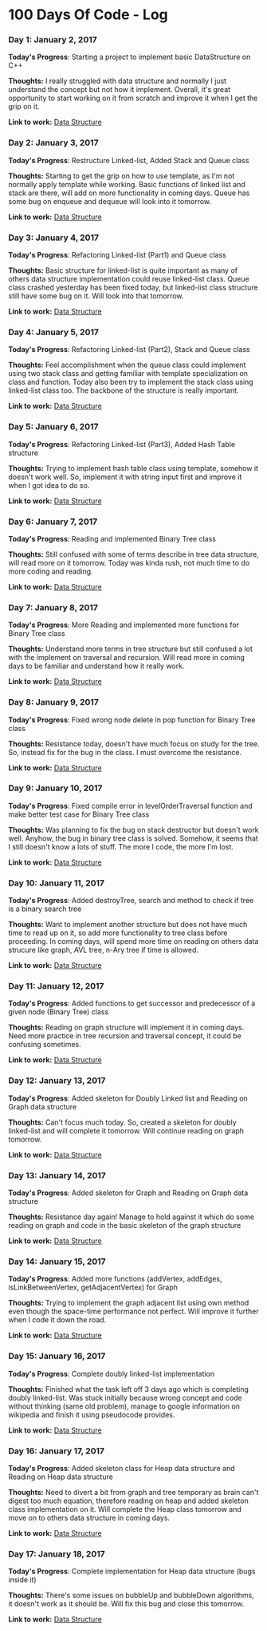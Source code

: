 # 100 Days Of Code - Log

### Day 1: January 2, 2017

**Today's Progress**: Starting a project to implement basic DataStructure on C++

**Thoughts:** I really struggled with data structure and normally I just understand the concept but not how it implement. Overall, it's great opportunity to start working on it from scratch and improve it when I get the grip on it.

**Link to work:** [Data Structure](https://github.com/seancyw/DataStructure)

### Day 2: January 3, 2017

**Today's Progress**: Restructure Linked-list, Added Stack and Queue class

**Thoughts:** Starting to get the grip on how to use template, as I'm not normally apply template while working. Basic functions of linked list and stack are there, will add on more functionality in coming days. Queue has some bug on enqueue and dequeue will look into it tomorrow.

**Link to work:** [Data Structure](https://github.com/seancyw/DataStructure/commit/798dd310db3bd6d59dba9b0f9ab37e78ab8f5570)


### Day 3: January 4, 2017

**Today's Progress**: Refactoring Linked-list (Part1) and Queue class

**Thoughts:** Basic structure for linked-list is quite important as many of others data structure implementation could reuse linked-list class. Queue class crashed yesterday has been fixed today, but linked-list class structure still have some bug on it. Will look into that tomorrow.

**Link to work:** [Data Structure](https://github.com/seancyw/DataStructure/commit/904439e723c8f662bb97495b582de41990660637)

### Day 4: January 5, 2017

**Today's Progress**: Refactoring Linked-list (Part2), Stack and Queue class

**Thoughts:** Feel accomplishment when the queue class could implement using two stack class and getting familiar with template specialization on class and function. Today also been try to implement the stack class using linked-list class too. The backbone of the structure is really important.

**Link to work:** [Data Structure](https://github.com/seancyw/DataStructure/commit/57f0f42ead287eb9bc33d3faa267dccdd1becd90)

### Day 5: January 6, 2017

**Today's Progress**: Refactoring Linked-list (Part3), Added Hash Table structure

**Thoughts:** Trying to implement hash table class using template, somehow it doesn't work well. So, implement it with string input first and improve it when I got idea to do so.

**Link to work:** [Data Structure](https://github.com/seancyw/DataStructure/commit/33f83e0c972a6a70fe758fad40a9b6a1ab3876c8)

### Day 6: January 7, 2017

**Today's Progress**: Reading and implemented Binary Tree class

**Thoughts:** Still confused with some of terms describe in tree data structure, will read more on it tomorrow. Today was kinda rush, not much time to do more coding and reading.

**Link to work:** [Data Structure](https://github.com/seancyw/DataStructure/commit/e2c40196dca67100223da31a0a0eae18b0819ec4)

### Day 7: January 8, 2017

**Today's Progress**: More Reading and implemented more functions for Binary Tree class

**Thoughts:** Understand more terms in tree structure but still confused a lot with the implement on traversal and recursion. Will read more in coming days to be familiar and understand how it really work.

**Link to work:** [Data Structure](https://github.com/seancyw/DataStructure/commit/1434584ffcda78d2c2ba894ada0d2ddaa856bf20)

### Day 8: January 9, 2017

**Today's Progress**: Fixed wrong node delete in pop function for Binary Tree class

**Thoughts:** Resistance today, doesn't have much focus on study for the tree. So, instead fix for the bug in the class. I must overcome the resistance.

**Link to work:** [Data Structure](https://github.com/seancyw/DataStructure/commit/3484611b4d0b51dee572c3533a6217f779d2b240)

### Day 9: January 10, 2017

**Today's Progress**: Fixed compile error in levelOrderTraversal function and make better test case for Binary Tree class 

**Thoughts:** Was planning to fix the bug on stack destructor but doesn't work well. Anyhow, the bug in binary tree class is solved. Somehow, it seems that I still doesn't know a lots of stuff. The more I code, the more I'm lost.

**Link to work:** [Data Structure](https://github.com/seancyw/DataStructure/commit/fc61f8c27ddbaf8a1cffcac0b1ef13e264564ff4)

### Day 10: January 11, 2017

**Today's Progress**: Added destroyTree, search and method to check if tree is a binary search tree

**Thoughts:** Want to implement another structure but does not have much time to read up on it, so add more functionality to tree class before proceeding. In coming days, will spend more time on reading on others data strucure like graph, AVL tree, n-Ary tree if time is allowed.

**Link to work:** [Data Structure](https://github.com/seancyw/DataStructure/commit/c5e99f3e4a979a9437441e3c02adba6a7e3136dd)

### Day 11: January 12, 2017

**Today's Progress**: Added functions to get successor and predecessor of a given node (Binary Tree) class

**Thoughts:** Reading on graph structure will implement it in coming days. Need more practice in tree recursion and traversal concept, it could be confusing sometimes.

**Link to work:** [Data Structure](https://github.com/seancyw/DataStructure/commit/4083b05a081ce9f7c5ba4c2b1dd71cab0df3fe71)

### Day 12: January 13, 2017

**Today's Progress**: Added skeleton for Doubly Linked list and Reading on Graph data structure

**Thoughts:** Can't focus much today. So, created a skeleton for doubly linked-list and will complete it tomorrow. Will continue reading on graph tomorrow.

**Link to work:** [Data Structure](https://github.com/seancyw/DataStructure/commit/61a26f7af685318f155ec009db8102d957378025)

### Day 13: January 14, 2017

**Today's Progress**: Added skeleton for Graph and Reading on Graph data structure

**Thoughts:** Resistance day again! Manage to hold against it which do some reading on graph and code in the basic skeleton of the graph structure

**Link to work:** [Data Structure](https://github.com/seancyw/DataStructure/commit/2384373a4908d7d0f616e9b48a7c456016dff9ff)

### Day 14: January 15, 2017

**Today's Progress**: Added more functions (addVertex, addEdges, isLinkBetweenVertex, getAdjacentVertex) for Graph

**Thoughts:** Trying to implement the graph adjacent list using own method even though the space-time performance not perfect. Will improve it further when I code it down the road.

**Link to work:** [Data Structure](https://github.com/seancyw/DataStructure/commit/71c8a758114d87e1d3c5287548399eff60b8c905)

### Day 15: January 16, 2017

**Today's Progress**: Complete doubly linked-list implementation

**Thoughts:** Finished what the task left off 3 days ago which is completing doubly linked-list. Was stuck initially because wrong concept and code without thinking (same old problem), manage to google information on wikipedia and finish it using pseudocode provides.

**Link to work:** [Data Structure](https://github.com/seancyw/DataStructure/commit/a3dfa0a85b2c1c5f2713235ad50abdf489a32ec8)

### Day 16: January 17, 2017

**Today's Progress**: Added skeleton class for Heap data structure and Reading on Heap data structure

**Thoughts:** Need to divert a bit from graph and tree temporary as brain can't digest too much equation, therefore reading on heap and added skeleton class implementation on it. Will complete the Heap class tomorrow and move on to others data structure in coming days.

**Link to work:** [Data Structure](https://github.com/seancyw/DataStructure/commit/0be70738fa4941a83c89ddd9115820afa523590c)

### Day 17: January 18, 2017

**Today's Progress**: Complete implementation for Heap data structure (bugs inside it)

**Thoughts:** There's some issues on bubbleUp and bubbleDown algorithms, it doesn't work as it should be. Will fix this bug and close this tomorrow.

**Link to work:** [Data Structure](https://github.com/seancyw/DataStructure/commit/eb3a2e89fd67544e769951be30d3a45e7cfa6b50)